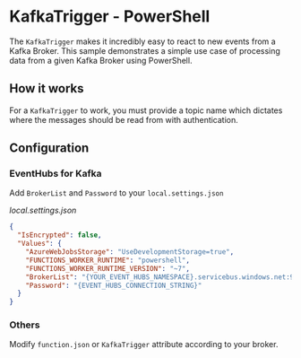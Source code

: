 # KafkaTrigger - PowerShell

The `KafkaTrigger` makes it incredibly easy to react to new events from a Kafka Broker. This sample demonstrates a simple use case of processing data from a given Kafka Broker using PowerShell.

## How it works

For a `KafkaTrigger` to work, you must provide a topic name which dictates where the messages should be read from with authentication.

## Configuration

### EventHubs for Kafka

Add `BrokerList` and `Password` to your `local.settings.json`

_local.settings.json_

```json
{
  "IsEncrypted": false,
  "Values": {
    "AzureWebJobsStorage": "UseDevelopmentStorage=true",
    "FUNCTIONS_WORKER_RUNTIME": "powershell",
    "FUNCTIONS_WORKER_RUNTIME_VERSION": "~7",
    "BrokerList": "{YOUR_EVENT_HUBS_NAMESPACE}.servicebus.windows.net:9093",
    "Password": "{EVENT_HUBS_CONNECTION_STRING}"
  }
}
```

### Others

Modify `function.json` or `KafkaTrigger` attribute according to your broker.